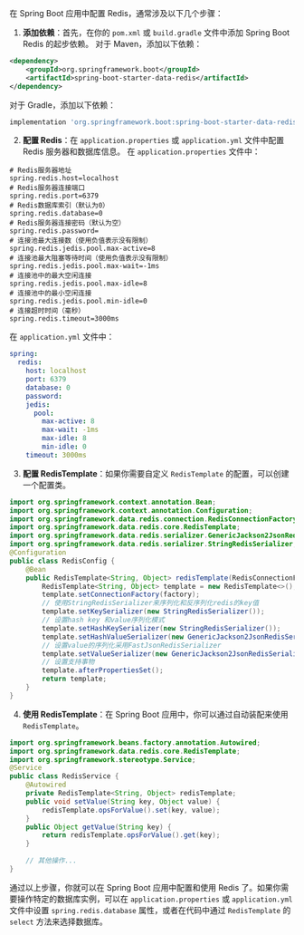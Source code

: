 在 Spring Boot 应用中配置 Redis，通常涉及以下几个步骤：
1. **添加依赖**：首先，在你的 `pom.xml` 或 `build.gradle` 文件中添加 Spring Boot Redis 的起步依赖。
对于 Maven，添加以下依赖：
```xml
<dependency>
    <groupId>org.springframework.boot</groupId>
    <artifactId>spring-boot-starter-data-redis</artifactId>
</dependency>
```
对于 Gradle，添加以下依赖：
```groovy
implementation 'org.springframework.boot:spring-boot-starter-data-redis'
```
2. **配置 Redis**：在 `application.properties` 或 `application.yml` 文件中配置 Redis 服务器和数据库信息。
在 `application.properties` 文件中：
```properties
# Redis服务器地址
spring.redis.host=localhost
# Redis服务器连接端口
spring.redis.port=6379
# Redis数据库索引（默认为0）
spring.redis.database=0
# Redis服务器连接密码（默认为空）
spring.redis.password=
# 连接池最大连接数（使用负值表示没有限制）
spring.redis.jedis.pool.max-active=8
# 连接池最大阻塞等待时间（使用负值表示没有限制）
spring.redis.jedis.pool.max-wait=-1ms
# 连接池中的最大空闲连接
spring.redis.jedis.pool.max-idle=8
# 连接池中的最小空闲连接
spring.redis.jedis.pool.min-idle=0
# 连接超时时间（毫秒）
spring.redis.timeout=3000ms
```
在 `application.yml` 文件中：
```yaml
spring:
  redis:
    host: localhost
    port: 6379
    database: 0
    password: 
    jedis:
      pool:
        max-active: 8
        max-wait: -1ms
        max-idle: 8
        min-idle: 0
    timeout: 3000ms
```
3. **配置 RedisTemplate**：如果你需要自定义 `RedisTemplate` 的配置，可以创建一个配置类。
```java
import org.springframework.context.annotation.Bean;
import org.springframework.context.annotation.Configuration;
import org.springframework.data.redis.connection.RedisConnectionFactory;
import org.springframework.data.redis.core.RedisTemplate;
import org.springframework.data.redis.serializer.GenericJackson2JsonRedisSerializer;
import org.springframework.data.redis.serializer.StringRedisSerializer;
@Configuration
public class RedisConfig {
    @Bean
    public RedisTemplate<String, Object> redisTemplate(RedisConnectionFactory factory) {
        RedisTemplate<String, Object> template = new RedisTemplate<>();
        template.setConnectionFactory(factory);
        // 使用StringRedisSerializer来序列化和反序列化redis的key值
        template.setKeySerializer(new StringRedisSerializer());
        // 设置hash key 和value序列化模式
        template.setHashKeySerializer(new StringRedisSerializer());
        template.setHashValueSerializer(new GenericJackson2JsonRedisSerializer());
        // 设置value的序列化采用FastJsonRedisSerializer
        template.setValueSerializer(new GenericJackson2JsonRedisSerializer());
        // 设置支持事物
        template.afterPropertiesSet();
        return template;
    }
}
```
4. **使用 RedisTemplate**：在 Spring Boot 应用中，你可以通过自动装配来使用 `RedisTemplate`。
```java
import org.springframework.beans.factory.annotation.Autowired;
import org.springframework.data.redis.core.RedisTemplate;
import org.springframework.stereotype.Service;
@Service
public class RedisService {
    @Autowired
    private RedisTemplate<String, Object> redisTemplate;
    public void setValue(String key, Object value) {
        redisTemplate.opsForValue().set(key, value);
    }
    public Object getValue(String key) {
        return redisTemplate.opsForValue().get(key);
    }
    
    // 其他操作...
}
```
通过以上步骤，你就可以在 Spring Boot 应用中配置和使用 Redis 了。如果你需要操作特定的数据库实例，可以在 `application.properties` 或 `application.yml` 文件中设置 `spring.redis.database` 属性，或者在代码中通过 `RedisTemplate` 的 `select` 方法来选择数据库。
